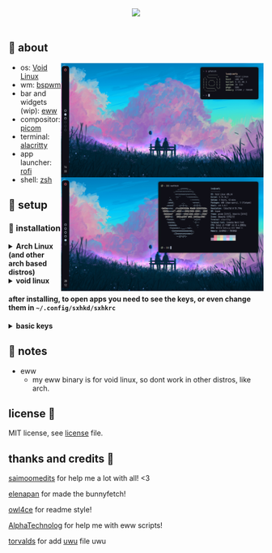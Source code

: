 <div align="center">
  <img src="https://readme-typing-svg.herokuapp.com?size=32&lines=dotfiles"/>
</div>
<br>

## :herb: about

<img src="assets/showcase.png" alt="rice" align="right" width="400px">
<img src="assets/showcase2.png" alt="rice" align="right" width="400px">

- os: [Void Linux](https://voidlinux.org)
- wm: [bspwm](https://github.com/baskerville/bspwm)
- bar and widgets (wip): [eww](https://github.com/elkowar/eww)
- compositor: [picom](https://github.com/yshui/picom)
- terminal: [alacritty](https://github.com/alacritty/alacritty)
- app launcher: [rofi](https://github.com/davatorium/rofi)
- shell: [zsh](https://ohmyz.sh)

## :rocket: setup

### :blossom: installation
<details>
<summary><strong>Arch Linux (and other arch based distros)</strong></summary>

1. clone the repository

```
git clone https://github.com/justleoo/dotfiles
cd dotfiles
```

2. install the packages

```
yay -S sxhkd bspwm feh zsh picom tym dunst firefox nerd-fonts-complete
```

3. move the files 

```
cp .local/bin/* ~/.local/bin/
mkdir .scripts/
cp .scripts/* ~/.scripts/ 
chmod +x ./$HOME/.scripts/*
cp -r ./.config/* ~/.config/
chmod +x ~/.config/bspwm/bspwmrc
chmod +x ~/.config/eww/*
```
</details>

<details>
   <summary><strong>void linux</strong></summary>

### work in progress.
</details>

#### after installing, to open apps you need to see the keys, or even change them in `~/.config/sxhkd/sxhkrc`

<details>
  <summary><strong>basic keys</strong></summary>

  | key | what this do? |
  | ----------- | ----------- |
  | <kbd>super + enter</kbd> | open terminal (i use alacritty, but you can change it) |
  | <kbd>super + r</kbd> | open rofi (app launcher) |
  | <kbd>super + f</kbd> | open firefox (browser) |
  | <kbd>super + p</kbd> | open flameshot |
  | <kbd>super + c</kbd> | restart bspwm |
  | <kbd>super + alt + q</kbd> | quit bspwm |
  | <kbd>super + q</kbd> | close and kill a window |

</details>

## :mushroom: notes

- eww
  - my eww binary is for void linux, so dont work in other distros, like arch.

## license 📜

MIT license, see [license](https://github.com/justleoo/dotfiles/blob/main/LICENSE) file.

## thanks and credits 💙

[saimoomedits](https://github.com/saimoomedits) for help me a lot with all! <3

[elenapan](https://github.com/elenapan) for made the bunnyfetch!

[owl4ce](https://github.com/owl4ce) for readme style!

[AlphaTechnolog](https://github.com/AlphaTechnolog) for help me with eww scripts!

[torvalds](https://github.com/torvalds) for add [uwu](https://github.com/justleoo/dotfiles/blob/main/uwu) file uwu
